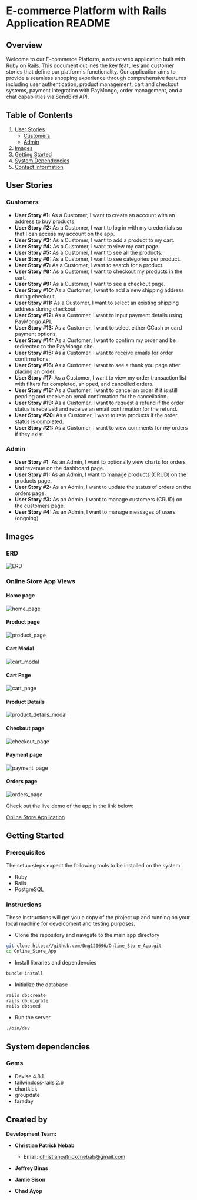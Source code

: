 # E-commerce Platform with Rails Application README

## Overview

Welcome to our E-commerce Platform, a robust web application built with Ruby on Rails. This document outlines the key features and customer stories that define our platform's functionality. Our application aims to provide a seamless shopping experience through comprehensive features including user authentication, product management, cart and checkout systems, payment integration with PayMongo, order management, and a chat capabilities via SendBird API.

## Table of Contents
1. [User Stories](#user-stories)
    - [Customers](#customers)
    - [Admin](#admin)
2. [Images](#images)
3. [Getting Started](#getting-started)
4. [System Dependencies](#system-dependencies)
5. [Contact Information](#contact-information)

## User Stories

### Customers
- **User Story #1:** As a Customer, I want to create an account with an address to buy products.
- **User Story #2:** As a Customer, I want to log in with my credentials so that I can access my account on the app.
- **User Story #3:** As a Customer, I want to add a product to my cart.
- **User Story #4:** As a Customer, I want to view my cart page.
- **User Story #5:** As a Customer, I want to see all the products.
- **User Story #6:** As a Customer, I want to see categories per product.
- **User Story #7:** As a Customer, I want to search for a product.
- **User Story #8:** As a Customer, I want to checkout my products in the cart.
- **User Story #9:** As a Customer, I want to see a checkout page.
- **User Story #10:** As a Customer, I want to add a new shipping address during checkout.
- **User Story #11:** As a Customer, I want to select an existing shipping address during checkout.
- **User Story #12:** As a Customer, I want to input payment details using PayMongo API.
- **User Story #13:** As a Customer, I want to select either GCash or card payment options.
- **User Story #14:** As a Customer, I want to confirm my order and be redirected to the PayMongo site.
- **User Story #15:** As a Customer, I want to receive emails for order confirmations.
- **User Story #16:** As a Customer, I want to see a thank you page after placing an order.
- **User Story #17:** As a Customer, I want to view my order transaction list with filters for completed, shipped, and cancelled orders.
- **User Story #18:** As a Customer, I want to cancel an order if it is still pending and receive an email confirmation for the cancellation.
- **User Story #19:** As a Customer, I want to request a refund if the order status is received and receive an email confirmation for the refund.
- **User Story #20:** As a Customer, I want to rate products if the order status is completed.
- **User Story #21:** As a Customer, I want to view comments for my orders if they exist.

### Admin  

- **User Story #1:** As an Admin, I want to optionally view charts for orders and revenue on the dashboard page.
- **User Story #1:** As an Admin, I want to manage products (CRUD) on the products page.
- **User Story #2:** As an Admin, I want to update the status of orders on the orders page.
- **User Story #3:** As an Admin, I want to manage customers (CRUD) on the customers page.
- **User Story #4:** As an Admin, I want to manage messages of users (ongoing).

## Images
### **ERD**
![ERD](docs/img/ERD.png)

### **Online Store App Views**

#### **Home page**

![home_page](docs/img/home_page.png)

#### **Product page**

![product_page](docs/img/product_page.png)

#### **Cart Modal**

![cart_modal](docs/img/cart_modal.png)

#### **Cart Page**

![cart_page](docs/img/cart_page.png)

#### **Product Details**

![product_details_modal](docs/img/product_details_modal.png)

#### **Checkout page**

![checkout_page](docs/img/checkout_page.png)

#### **Payment page**

![payment_page](docs/img/payment_page.png)

#### **Orders page**

![orders_page](docs/img/orders_page.png)

Check out the live demo of the app in the link below:

[Online Store Application]()
## Getting Started

### Prerequisites

The setup steps expect the following tools to be installed on the system:
- Ruby
- Rails
- PostgreSQL

### Instructions

These instructions will get you a copy of the project up and running on your local machine for development and testing purposes.

- Clone the repository and navigate to the main app directory

```bash
git clone https://github.com/Dng120696/Online_Store_App.git
cd Online_Store_App
```

- Install libraries and dependencies

```bash
bundle install
```

- Initialize the database

```bash
rails db:create
rails db:migrate
rails db:seed
```


- Run the server

```bash
./bin/dev
```

## **System dependencies**

### **Gems**

- Devise 4.8.1
- tailwindcss-rails 2.6
- chartkick
- groupdate
- faraday

## Created by

**Development Team:**

- **Christian Patrick Nebab**
  - Email: [christianpatrickcnebab@gmail.com](mailto:christianpatrickcnebab@gmail.com)

- **Jeffrey Binas**
- **Jamie Sison**
- **Chad Ayop**

